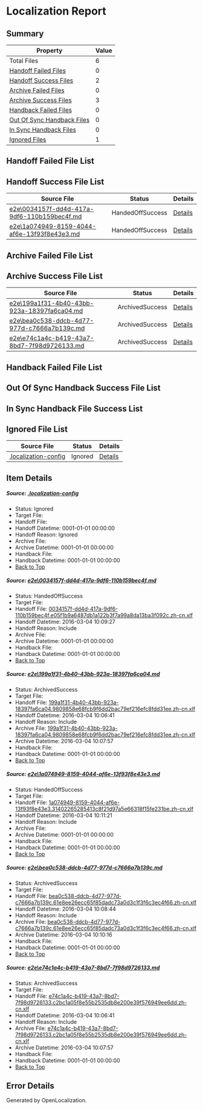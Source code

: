 # <a name='report-top'></a> Localization Report

## Summary
 Property | Value 
 -------- | ----- 
 Total Files | 6
[ Handoff Failed Files ](#handoff-failed-list)| 0
[ Handoff Success Files ](#handoff-success-list)| 2
[ Archive Failed Files ](#archive-failed-list)| 0
[ Archive Success Files ](#archive-success-list)| 3
[ Handback Failed Files ](#handback-failed-list)| 0
[ Out Of Sync Handback Files ](#outofsync-handback-success-list)| 0
[ In Sync Handback Files ](#insync-handback-success-list)| 0
[ Ignored Files ](#ignored-list)| 1

## <a name='handoff-failed-list'></a> Handoff Failed File List

## <a name='handoff-success-list'></a> Handoff Success File List
 Source File | Status | Details 
 ----------- | ------ | ------- 
 [e2e\0034157f-dd4d-417a-9df6-110b159bec4f.md](https://github.com/OpenLocalizationTest/oltest/blob/0a7d79782dc0e4eaac7da25566514f6648f5c4ee/e2e/0034157f-dd4d-417a-9df6-110b159bec4f.md) | HandedOffSuccess | [Details](#eb0e680bdc0e2ed7758f1374ab9a523972fc8cdb1)
 [e2e\1a074949-8159-4044-af6e-13f93f8e43e3.md](https://github.com/OpenLocalizationTest/oltest/blob/c691c558e0869cd11036772d240d6893753f3e09/e2e/1a074949-8159-4044-af6e-13f93f8e43e3.md) | HandedOffSuccess | [Details](#cc52905be69e3c15f8021c4b099ef3aa6c0cace03)

## <a name='archive-failed-list'></a> Archive Failed File List

## <a name='archive-success-list'></a> Archive Success File List
 Source File | Status | Details 
 ----------- | ------ | ------- 
 [e2e\199a1f31-4b40-43bb-923a-18397fa6ca04.md](https://github.com/OpenLocalizationTest/oltest/blob/cb5143149f701958c0c10bafc27c1c4e8285a71e/e2e/199a1f31-4b40-43bb-923a-18397fa6ca04.md) | ArchivedSuccess | [Details](#0c8a5ad23f51f39404c2a4bd12df247404dfc0112)
 [e2e\bea0c538-ddcb-4d77-977d-c7666a7b139c.md](https://github.com/OpenLocalizationTest/oltest/blob/f808b105251aa7a0a36d71b489338eb774aeb18f/e2e/bea0c538-ddcb-4d77-977d-c7666a7b139c.md) | ArchivedSuccess | [Details](#2d65eb86e590a1556d699fbcf8023d9fc9d8b40e4)
 [e2e\e74c1a4c-b419-43a7-8bd7-7f98d9726133.md](https://github.com/OpenLocalizationTest/oltest/blob/cb5143149f701958c0c10bafc27c1c4e8285a71e/e2e/e74c1a4c-b419-43a7-8bd7-7f98d9726133.md) | ArchivedSuccess | [Details](#b14a2f374f8f2744230de7fc91ce5edf98ce60055)

## <a name='handback-failed-list'></a> Handback Failed File List

## <a name='outofsync-handback-success-list'></a> Out Of Sync Handback Success File List

## <a name='insync-handback-success-list'></a> In Sync Handback File Success List

## <a name='ignored-list'></a> Ignored File List
 Source File | Status | Details 
 ----------- | ------ | ------- 
 [.localization-config](https://github.com/OpenLocalizationTest/oltest/blob/c691c558e0869cd11036772d240d6893753f3e09/.localization-config) | Ignored | [Details](#66aca4b1c2f43b14ec41e0e427345df94af1d5e10)

## Item Details
##### <a name='66aca4b1c2f43b14ec41e0e427345df94af1d5e10'></a> Source: [.localization-config](https://github.com/OpenLocalizationTest/oltest/blob/c691c558e0869cd11036772d240d6893753f3e09/.localization-config)
* Status: Ignored
* Target File: 
* Handoff File: 
* Handoff Datetime: 0001-01-01 00:00:00
* Handoff Reason: Ignored
* Archive File: 
* Archive Datetime: 0001-01-01 00:00:00
* Handback File: 
* Handback Datetime: 0001-01-01 00:00:00
* [Back to Top](#report-top)

##### <a name='eb0e680bdc0e2ed7758f1374ab9a523972fc8cdb1'></a> Source: [e2e\0034157f-dd4d-417a-9df6-110b159bec4f.md](https://github.com/OpenLocalizationTest/oltest/blob/0a7d79782dc0e4eaac7da25566514f6648f5c4ee/e2e/0034157f-dd4d-417a-9df6-110b159bec4f.md)
* Status: HandedOffSuccess
* Target File: 
* Handoff File: [0034157f-dd4d-417a-9df6-110b159bec4f.e05f1b9a6487db1a122b3f7a99a8da13ba3f092c.zh-cn.xlf](https://github.com/OpenLocalizationTestOrg/olhandoff/blob/fc3af3f65a0b196686e6acf4aad3b13f17bfbfa7/ol-handoff/OpenLocalizationTestOrg/oltest.zh-cn/qimu/ht/0034157f-dd4d-417a-9df6-110b159bec4f.e05f1b9a6487db1a122b3f7a99a8da13ba3f092c.zh-cn.xlf)
* Handoff Datetime: 2016-03-04 10:09:27
* Handoff Reason: Include
* Archive File: 
* Archive Datetime: 0001-01-01 00:00:00
* Handback File: 
* Handback Datetime: 0001-01-01 00:00:00
* [Back to Top](#report-top)

##### <a name='0c8a5ad23f51f39404c2a4bd12df247404dfc0112'></a> Source: [e2e\199a1f31-4b40-43bb-923a-18397fa6ca04.md](https://github.com/OpenLocalizationTest/oltest/blob/cb5143149f701958c0c10bafc27c1c4e8285a71e/e2e/199a1f31-4b40-43bb-923a-18397fa6ca04.md)
* Status: ArchivedSuccess
* Target File: 
* Handoff File: [199a1f31-4b40-43bb-923a-18397fa6ca04.9809858e68fcb9f6dd2bac79ef216efc8fdd31ee.zh-cn.xlf](https://github.com/OpenLocalizationTestOrg/olhandoff/blob/099d1bb2d354adf14802c5fb265e340f67b4bd7e/ol-handoff/OpenLocalizationTestOrg/oltest.zh-cn/qimu/ht/199a1f31-4b40-43bb-923a-18397fa6ca04.9809858e68fcb9f6dd2bac79ef216efc8fdd31ee.zh-cn.xlf)
* Handoff Datetime: 2016-03-04 10:06:41
* Handoff Reason: Include
* Archive File: [199a1f31-4b40-43bb-923a-18397fa6ca04.9809858e68fcb9f6dd2bac79ef216efc8fdd31ee.zh-cn.xlf](https://github.com/OpenLocalizationTestOrg/olhandoff/blob/f10720d6669eacbdc646235e4661cb62329c987b/ol-handoff/OpenLocalizationTestOrg/oltest.zh-cn/qimu/ht/archive/199a1f31-4b40-43bb-923a-18397fa6ca04.9809858e68fcb9f6dd2bac79ef216efc8fdd31ee.zh-cn.xlf)
* Archive Datetime: 2016-03-04 10:07:57
* Handback File: 
* Handback Datetime: 0001-01-01 00:00:00
* [Back to Top](#report-top)

##### <a name='cc52905be69e3c15f8021c4b099ef3aa6c0cace03'></a> Source: [e2e\1a074949-8159-4044-af6e-13f93f8e43e3.md](https://github.com/OpenLocalizationTest/oltest/blob/c691c558e0869cd11036772d240d6893753f3e09/e2e/1a074949-8159-4044-af6e-13f93f8e43e3.md)
* Status: HandedOffSuccess
* Target File: 
* Handoff File: [1a074949-8159-4044-af6e-13f93f8e43e3.31402265285413c8f21d97a5e66318f15fe231be.zh-cn.xlf](https://github.com/OpenLocalizationTestOrg/olhandoff/blob/b1e1abec461a359011327b379d2b9119e096664d/ol-handoff/OpenLocalizationTestOrg/oltest.zh-cn/qimu/ht/1a074949-8159-4044-af6e-13f93f8e43e3.31402265285413c8f21d97a5e66318f15fe231be.zh-cn.xlf)
* Handoff Datetime: 2016-03-04 10:11:21
* Handoff Reason: Include
* Archive File: 
* Archive Datetime: 0001-01-01 00:00:00
* Handback File: 
* Handback Datetime: 0001-01-01 00:00:00
* [Back to Top](#report-top)

##### <a name='2d65eb86e590a1556d699fbcf8023d9fc9d8b40e4'></a> Source: [e2e\bea0c538-ddcb-4d77-977d-c7666a7b139c.md](https://github.com/OpenLocalizationTest/oltest/blob/f808b105251aa7a0a36d71b489338eb774aeb18f/e2e/bea0c538-ddcb-4d77-977d-c7666a7b139c.md)
* Status: ArchivedSuccess
* Target File: 
* Handoff File: [bea0c538-ddcb-4d77-977d-c7666a7b139c.61e8ee26ecc65f85dadc73a0d3c1f3f6c3ec4f66.zh-cn.xlf](https://github.com/OpenLocalizationTestOrg/olhandoff/blob/e02a45df03dd737622128db4589d4834403e911d/ol-handoff/OpenLocalizationTestOrg/oltest.zh-cn/qimu/ht/bea0c538-ddcb-4d77-977d-c7666a7b139c.61e8ee26ecc65f85dadc73a0d3c1f3f6c3ec4f66.zh-cn.xlf)
* Handoff Datetime: 2016-03-04 10:08:44
* Handoff Reason: Include
* Archive File: [bea0c538-ddcb-4d77-977d-c7666a7b139c.61e8ee26ecc65f85dadc73a0d3c1f3f6c3ec4f66.zh-cn.xlf](https://github.com/OpenLocalizationTestOrg/olhandoff/blob/150698df30afb18bab0ef3730856910cd61b73e1/ol-handoff/OpenLocalizationTestOrg/oltest.zh-cn/qimu/ht/archive/bea0c538-ddcb-4d77-977d-c7666a7b139c.61e8ee26ecc65f85dadc73a0d3c1f3f6c3ec4f66.zh-cn.xlf)
* Archive Datetime: 2016-03-04 10:10:16
* Handback File: 
* Handback Datetime: 0001-01-01 00:00:00
* [Back to Top](#report-top)

##### <a name='b14a2f374f8f2744230de7fc91ce5edf98ce60055'></a> Source: [e2e\e74c1a4c-b419-43a7-8bd7-7f98d9726133.md](https://github.com/OpenLocalizationTest/oltest/blob/cb5143149f701958c0c10bafc27c1c4e8285a71e/e2e/e74c1a4c-b419-43a7-8bd7-7f98d9726133.md)
* Status: ArchivedSuccess
* Target File: 
* Handoff File: [e74c1a4c-b419-43a7-8bd7-7f98d9726133.c2bc1a05f8e55b2535db8e200e39f576949ee6dd.zh-cn.xlf](https://github.com/OpenLocalizationTestOrg/olhandoff/blob/099d1bb2d354adf14802c5fb265e340f67b4bd7e/ol-handoff/OpenLocalizationTestOrg/oltest.zh-cn/qimu/ht/e74c1a4c-b419-43a7-8bd7-7f98d9726133.c2bc1a05f8e55b2535db8e200e39f576949ee6dd.zh-cn.xlf)
* Handoff Datetime: 2016-03-04 10:06:41
* Handoff Reason: Include
* Archive File: [e74c1a4c-b419-43a7-8bd7-7f98d9726133.c2bc1a05f8e55b2535db8e200e39f576949ee6dd.zh-cn.xlf](https://github.com/OpenLocalizationTestOrg/olhandoff/blob/f10720d6669eacbdc646235e4661cb62329c987b/ol-handoff/OpenLocalizationTestOrg/oltest.zh-cn/qimu/ht/archive/e74c1a4c-b419-43a7-8bd7-7f98d9726133.c2bc1a05f8e55b2535db8e200e39f576949ee6dd.zh-cn.xlf)
* Archive Datetime: 2016-03-04 10:07:57
* Handback File: 
* Handback Datetime: 0001-01-01 00:00:00
* [Back to Top](#report-top)


## Error Details

Generated by OpenLocalization.
